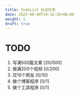 ```yaml
---
title: TodoList 长远任务 
date: 2023-08-08T19:16:28+08:00
weight: 1
draft: true
---
```


# TODO

1. 写满500篇文章  [20/500]
2. 做满200个视频 [0/200]
3. 交10个网友 [0/10]
4. 做个博客程序 [0/1]
5. 做个工具程序 [0/1]

